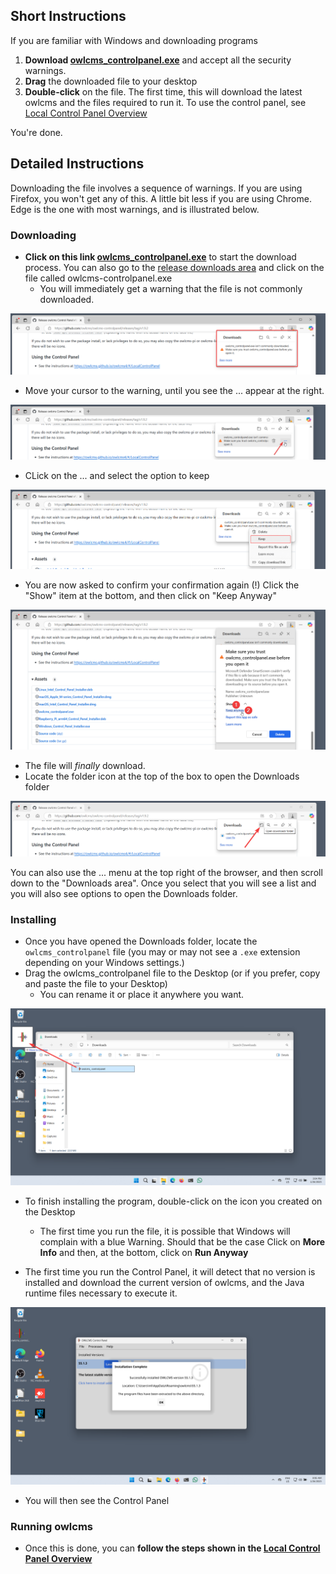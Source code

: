 ## Short Instructions

If you are familiar with Windows and downloading programs

1. **Download [owlcms_controlpanel.exe](https://github.com/owlcms/owlcms-controlpanel/releases/latest/download/owlcms_controlpanel.exe)** and accept all the security warnings.
2. **Drag** the downloaded file to your desktop
3. **Double-click** on the file.  The first time, this will download the latest owlcms and the files required to run it.  To use the control panel, see [Local Control Panel Overview](LocalControlPanel)

You're done.



## Detailed Instructions

Downloading the file involves a sequence of warnings.  If you are using Firefox, you won't get any of this.  A little bit less if you are using Chrome.  Edge is the one with most warnings, and is illustrated below.

### Downloading

- **Click on this link [owlcms_controlpanel.exe](https://github.com/owlcms/owlcms-controlpanel/releases/latest/download/owlcms_controlpanel.exe)** to start the download process.  You can also go to the [release downloads area](https://github.com/owlcms/owlcms-controlpanel/releases) and click on the file called owlcms-controlpanel.exe
  - You will immediately get a warning that the file is not commonly downloaded.


![edge20](nimg/1100WindowsExe/edge20.png)

- Move your cursor to the warning, until you see the ... appear at the right.  

![edge30](nimg/1100WindowsExe/edge30.png)

- CLick on the ... and select the option to keep

![edge40](nimg/1100WindowsExe/edge40.png)

- You are now asked to confirm your confirmation again (!) Click the "Show" item at the bottom, and then click on "Keep Anyway"

![edge50](nimg/1100WindowsExe/edge50.png)

- The file will *finally* download.  
- Locate the folder icon at the top of the box to open the Downloads folder

![edge60](nimg/1100WindowsExe/edge60.png)

You can also use the ... menu at the top right of the browser, and then scroll down to the "Downloads area". Once you select that you will see a list and you will also see options to open the Downloads folder.

### Installing

- Once you have opened the Downloads folder, locate the `owlcms_controlpanel` file (you may or may not see a `.exe` extension depending on your Windows settings.)
- Drag the owlcms_controlpanel file to the Desktop (or if you prefer, copy and paste the file to your Desktop)
  - You can rename it or place it anywhere you want.

![edge70](nimg/1100WindowsExe/edge80.png)



- To finish installing the program, double-click on the icon you created on the Desktop
  - The first time you run the file, it is possible that Windows will complain with a blue Warning.  Should that be the case Click on **More Info** and then, at the bottom, click on **Run Anyway**

- The first time you run the Control Panel, it will detect that no version is installed and download the current version of owlcms, and the Java runtime files necessary to execute it.

![firefox80](nimg/1100WindowsExe/firefox80.png)

- You will then see the Control Panel

### Running owlcms

- Once this is done, you can **follow the steps shown in the [Local Control Panel Overview](LocalControlPanel)**

